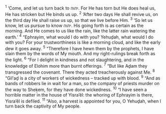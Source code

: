 <sup>1</sup> ‘Come, and let us turn back to יהוה. For He has torn but He does heal us, He has stricken but He binds us up.
<sup>2</sup> ‘After two days He shall revive us, on the third day He shall raise us up, so that we live before Him.
<sup>3</sup> ‘So let us know, let us pursue to know יהוה. His going forth is as certain as the morning. And He comes to us like the rain, like the latter rain watering the earth.’
<sup>4</sup> “Ephrayim, what would I do with you? Yehuḏah, what would I do with you? For your trustworthiness is like a morning cloud, and like the early dew it goes away.
<sup>5</sup> “Therefore I have hewn them by the prophets, I have slain them by the words of My mouth. And my right-rulings break forth as the light.
<sup>6</sup> “For I delight in kindness and not slaughtering, and in the knowledge of Elohim more than burnt offerings.
<sup>7</sup> “But like Aḏam they transgressed the covenant. There they acted treacherously against Me.
<sup>8</sup> “Gil‛aḏ is a city of workers of wickedness – tracked up with blood.
<sup>9</sup> “And as bands of robbers lie in wait for a man, so the company of priests murder on the way to Sheḵem, for they have done wickedness.
<sup>10</sup> “I have seen a horrible matter in the house of Yisra’ĕl: the whoring of Ephrayim is there, Yisra’ĕl is defiled.
<sup>11</sup> “Also, a harvest is appointed for you, O Yehuḏah, when I turn back the captivity of My people.
